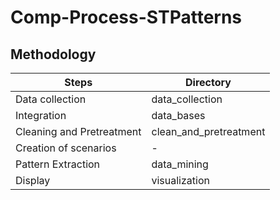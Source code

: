 # Comp-Process-STPatterns

Methodology
-----------

Steps     | Directory
-------- | ---
Data collection | data_collection
Integration    | data_bases
Cleaning and Pretreatment     | clean_and_pretreatment
Creation of scenarios   | -
Pattern Extraction | data_mining
Display | visualization